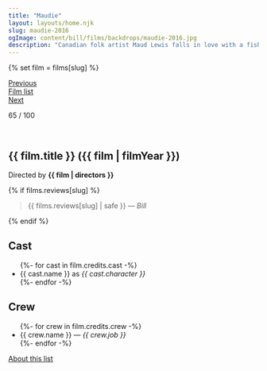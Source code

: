```yaml
---
title: "Maudie"
layout: layouts/home.njk
slug: maudie-2016
ogImage: content/bill/films/backdrops/maudie-2016.jpg
description: "Canadian folk artist Maud Lewis falls in love with a fishmonger while working for him as a live-in housekeeper."
---
```


{% set film = films[slug] %}

<nav class="films">
  <div class="prev">
    <a href="../the-grand-budapest-hotel-2014"><i class="fa-solid fa-chevron-left fa-xs"></i> Previous</a>
  </div>
  <div>
    <a href="../">Film list</a>
  </div>
  <div class="next">
    <a href="../the-handmaiden-2016">Next <i class="fa-solid fa-chevron-right fa-xs"></i></a>
  </div>
</nav>

<p>65 / 100</p>

<article class="film slug-maudie-2016">
  <div class="backdrop-and-poster">
    <img class="poster" src="../films/posters/{{ slug }}.jpg" alt="">
    <img class="backdrop" src="../films/backdrops/{{ slug }}.jpg" alt="">
  </div>

  <h1>{{ film.title }} ({{ film | filmYear }})</h1>

  

  <p class="director">
    Directed by <strong>{{ film | directors }}</strong>
  </p>

  {% if films.reviews[slug] %}
    <blockquote> 
      {{ films.reviews[slug] | safe }} <em>— Bill</em>
    </blockquote> 
  {% endif %}

  <h2>
    Cast
  </h2>
  <ul>
    {%- for cast in film.credits.cast -%}
      <li>
        {{ cast.name }} as <em>{{ cast.character }}</em>
      </li>
    {%- endfor -%}
  </ul>

  <h2>
    Crew
  </h2>
  <ul>
    {%- for crew in film.credits.crew -%}
      <li>
        {{ crew.name }} &mdash; <em>{{ crew.job }}</em>
      </li>
    {%- endfor -%}
  </ul>
</article>
<footer>
  <a href="../about">About this list</a>
</footer>

